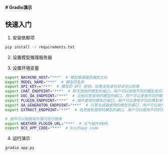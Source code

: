  **# Gradio演示**

## 快速入门

1. 安装依赖项

```bash
pip install -r requirements.txt
```

2. 设置模型推理服务器

3. 设置环境变量

```bash
export BACKEND_HOST="***"  # 模型推理服务器的主机
export MODEL_NAME="***"  # 模型的名称
export API_KEY=="***"  # 模型的 API 密钥，如果没有身份验证可以忽略
export CHAT_ENDPOINT="***"  # 聊天使用的模型的接口，用户可以使用不同的模型来完成不同的任务
export DOC_QA_ENDPOINT="***"  # 文档问答使用的模型的接口，用户可以使用不同的模型来完成不同的任务
export PLUGIN_ENDPOINT="***"  # 插件使用的模型的接口，用户可以使用不同的模型来完成不同的任务
export QA_GENERATOR_ENDPOINT="***"  # 问答生成器使用的模型的接口，用户可以使用不同的模型来完成不同的任务
export EXTRACT_ENDPOINT="***"  # 信息提取使用的模型的接口，用户可以使用不同的模型来完成不同的任务

# 插件可以根据实际情况进行替换
export WEATHER_PLUGIN_URL="***"  # 天气插件的URL
export BCE_APP_CODE="***"  # bce的app code
```

4. 运行演示

```bash
gradio app.py
```
